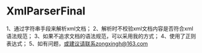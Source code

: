 # XmlParserFinal
1、通过字符串手段来解析xml文档；
2、解析时不校验xml文档内容是否符合xml语法规范；
3、如果不追求文档的语法规范，可以采用我的方式；
4、使用了正则表达式；
5、如有问题，或建议请联系zongxingh@163.com
